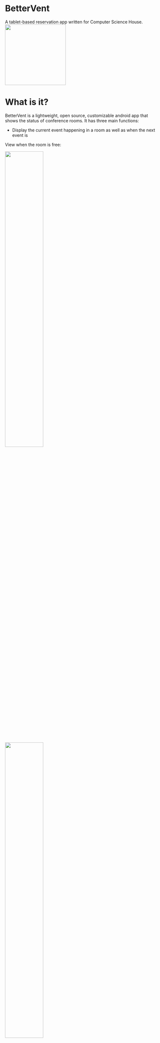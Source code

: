 # BetterVent
A tablet-based reservation app written for Computer Science House.
<br>
<img src="https://raw.githubusercontent.com/WillNilges/BetterVent/master/app/src/main/res/mipmap-hdpi/logo.png" width="200" height="200">

# What is it?
BetterVent is a lightweight, open source, customizable android app that shows the status of conference rooms.
It has three main functions:
- Display the current event happening in a room as well as when the next event is

View when the room is free:

<img src="https://raw.githubusercontent.com/WillNilges/BetterVent/master/BetterVent_Screenshots/Screenshot_20190121_042312.png" width="50%" height="50%">

<img src="https://raw.githubusercontent.com/WillNilges/BetterVent/master/BetterVent_Screenshots/Screenshot_20190302-044311_BetterVent.jpg" width="50%" height="50%">

View when the room is reserved:

<img src="https://raw.githubusercontent.com/WillNilges/BetterVent/master/BetterVent_Screenshots/Screenshot_20190121_042156.png" width="50%" height="50%">

- Show a week-view interface of events for the next seven days

<img src="https://raw.githubusercontent.com/WillNilges/BetterVent/master/BetterVent_Screenshots/Screenshot_20190121_042504.png" width="50%" height="50%">

- A quick-mode function for ad-hoc events. Has an editable title field, as well as a name-list for queuing or attendance purposes

<img src="https://raw.githubusercontent.com/WillNilges/BetterVent/master/BetterVent_Screenshots/Screenshot_20190302-045308_BetterVent.jpg" width="50%" height="50%">

<img src="https://raw.githubusercontent.com/WillNilges/BetterVent/master/BetterVent_Screenshots/Screenshot_20190302-045456_BetterVent.jpg" width="50%" height="50%">

# How do I get it?
Currently, BetterVent is not on the Play Store, but you can download the .apk file in the releases tab.
(I'll try to keep it up to date)

# Future Features
- Quality of life changes for Quick Mode
  - Add confirmation when leaving the fragment
  - Add button to clear Quick Mode without leaving the fragment
- Anti tampering
  - Require a pattern of clicks on the escape squares to activate
- Settings panel
  - Ability to filter events by keyword
    - Better parsing of event keywords
    - Set keywords that usually pertain to a location
  - Colors
  
## Device Admin
To set the app as device admin (You need to do this before kiosk features work (Thanks, Google)) Connect to a computer and in the terminal (after installing adb) do this *BEFORE SETTING UP A GOOGLE ACCOUNT*:

```
adb shell
dpm set-device-owner --user current edu.rit.csh.bettervent/.AdminReceiver                                            
```

## Setting up the API for development
If you want to develop for this app, you're going to have to set up your own dev environment. That involves getting the API set up properly. If you want to know how to do that, you can find instructions on it in here: https://github.com/WillNilges/CalendarQuickStart

Also, this command will be useful: `keytool -alias androiddebugkey -keystore ~/.android/debug.keystore -list -v` 

I will update this page with more detailed instructions before I die (probably).

To point bettervent at a specific calendar, change this line:
        `Events events = mainActivity.mService.events().list("<calendar_id>")`


